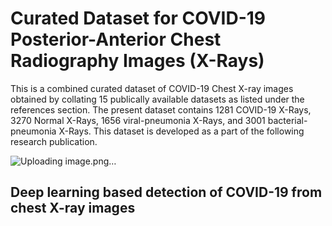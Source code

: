 # Curated Dataset for COVID-19 Posterior-Anterior Chest Radiography Images (X-Rays)

This is a combined curated dataset of COVID-19 Chest X-ray images obtained by collating 15 publically available datasets as listed under the references section. The present dataset contains 1281 COVID-19 X-Rays, 3270 Normal X-Rays, 1656 viral-pneumonia X-Rays, and 3001 bacterial-pneumonia X-Rays. This dataset is developed as a part of the following research publication.

![Uploading image.png…]()
## Deep learning based detection of COVID-19 from chest X-ray images
